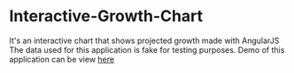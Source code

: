 # Interactive-Growth-Chart
It's an interactive chart that shows projected growth made with AngularJS<br>
The data used for this application is fake for testing purposes.
Demo of this application can be view <a href="http://genycoder.github.io/Interactive-Growth-Chart/">here</a>

